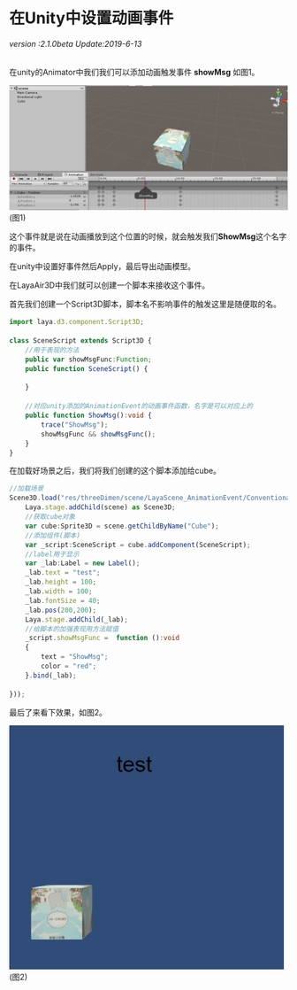 # 在Unity中设置动画事件

###### *version :2.1.0beta   Update:2019-6-13*

在unity的Animator中我们我们可以添加动画触发事件 **showMsg** 如图1。

![](img/1.png)<br>(图1)

这个事件就是说在动画播放到这个位置的时候，就会触发我们**ShowMsg**这个名字的事件。

在unity中设置好事件然后Apply，最后导出动画模型。

在LayaAir3D中我们就可以创建一个脚本来接收这个事件。

首先我们创建一个Script3D脚本，脚本名不影响事件的触发这里是随便取的名。

```typescript
import laya.d3.component.Script3D;

class SceneScript extends Script3D {
    //用于表现的方法
	public var showMsgFunc:Function;
	public function SceneScript() {
	
	}
	
	//对应unity添加的AnimationEvent的动画事件函数，名字是可以对应上的
	public function ShowMsg():void {
		trace("ShowMsg");
		showMsgFunc && showMsgFunc();
	}
}
```

在加载好场景之后，我们将我们创建的这个脚本添加给cube。

```typescript
//加载场景
Scene3D.load("res/threeDimen/scene/LayaScene_AnimationEvent/Conventional/layaScene.ls", Handler.create(this, function(scene:Scene3D):void {
    Laya.stage.addChild(scene) as Scene3D;
    //获取cube对象
    var cube:Sprite3D = scene.getChildByName("Cube");
    //添加组件(脚本)
    var _script:SceneScript = cube.addComponent(SceneScript);
    //label用于显示
    var _lab:Label = new Label();
    _lab.text = "test";
    _lab.height = 100;
    _lab.width = 100;
    _lab.fontSize = 40;
    _lab.pos(200,200);
    Laya.stage.addChild(_lab);
	//给脚本的加强表现用方法赋值
    _script.showMsgFunc =  function ():void 
    {
        text = "ShowMsg";
        color = "red";
    }.bind(_lab);
    
}));
```

最后了来看下效果，如图2。

![](img/2.gif)<br>(图2)


